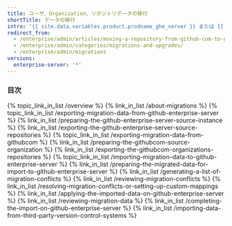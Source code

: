 ```yaml
---
title: ユーザ、Organization、リポジトリデータの移行
shortTitle: データの移行
intro: '{{ site.data.variables.product.prodname_ghe_server }} または {{ site.data.variables.product.prodname_dotcom_the_website }} からユーザ、Organization、およびリポジトリデータをエクスポートして、そのデータを {{ site.data.variables.product.product_location_enterprise }} にインポートできます。'
redirect_from:
  - /enterprise/admin/articles/moving-a-repository-from-github-com-to-github-enterprise/
  - /enterprise/admin/categories/migrations-and-upgrades/
  - /enterprise/admin/migrations
versions:
  enterprise-server: '*'
---
```



### 目次

{% topic_link_in_list /overview %}
    {% link_in_list /about-migrations %}
{% topic_link_in_list /exporting-migration-data-from-github-enterprise-server %}
    {% link_in_list /preparing-the-github-enterprise-server-source-instance %}
    {% link_in_list /exporting-the-github-enterprise-server-source-repositories %}
{% topic_link_in_list /exporting-migration-data-from-githubcom %}
    {% link_in_list /preparing-the-githubcom-source-organization %}
    {% link_in_list /exporting-the-githubcom-organizations-repositories %}
{% topic_link_in_list /importing-migration-data-to-github-enterprise-server %}
    {% link_in_list /preparing-the-migrated-data-for-import-to-github-enterprise-server %}
    {% link_in_list /generating-a-list-of-migration-conflicts %}
    {% link_in_list /reviewing-migration-conflicts %}
    {% link_in_list /resolving-migration-conflicts-or-setting-up-custom-mappings %}
    {% link_in_list /applying-the-imported-data-on-github-enterprise-server %}
    {% link_in_list /reviewing-migration-data %}
    {% link_in_list /completing-the-import-on-github-enterprise-server %}
    {% link_in_list /importing-data-from-third-party-version-control-systems %}
